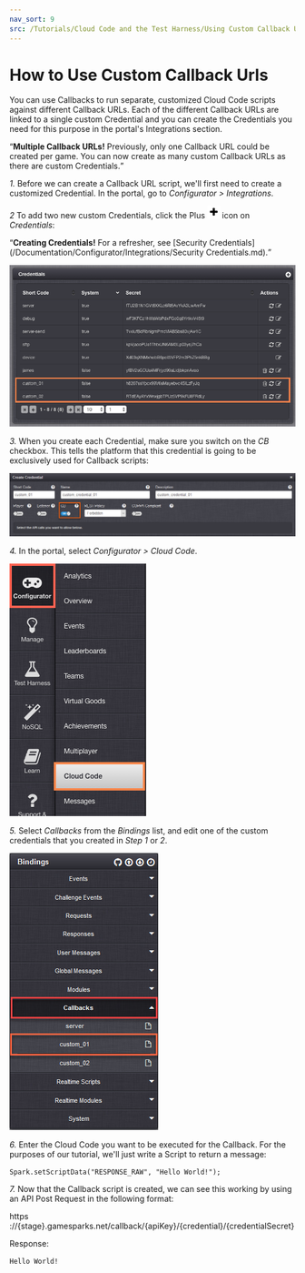 ```yaml
---
nav_sort: 9
src: /Tutorials/Cloud Code and the Test Harness/Using Custom Callback Urls.md
---
```


# How to Use Custom Callback Urls

You can use Callbacks to run separate, customized Cloud Code scripts against different Callback URLs. Each of the different Callback URLs are linked to a single custom Credential and you can create the Credentials you need for this purpose in the portal's Integrations section.

<q>**Multiple Callback URLs!** Previously, only one Callback URL could be created per game.  You can now create as many custom Callback URLs as there are custom Credentials.</q>

*1.* Before we can create a Callback URL script, we'll first need to create a customized Credential. In the portal, go to *Configurator > Integrations*.

*2* To add two new custom Credentials, click the Plus ![](/img/fa/plus.png) icon on *Credentials*:

<q>**Creating Credentials!** For a refresher, see [Security Credentials](/Documentation/Configurator/Integrations/Security Credentials.md).</q>

![](img/CustomCallback10.png)

*3.*  When you create each Credential, make sure you switch on the *CB* checkbox.  This tells the platform that this credential is going to be exclusively used for Callback scripts:

![](img/CustomCallback1.png)

*4.* In the portal, select *Configurator > Cloud Code*.

![](img/CustomCallback3.png)

*5.* Select *Callbacks* from the *Bindings* list, and edit one of the custom credentials that you created in *Step 1* or *2*.

![](img/CustomCallback5.png)

*6.* Enter the Cloud Code you want to be executed for the Callback. For the purposes of our tutorial, we'll just write a Script to return a message:

```
Spark.setScriptData("RESPONSE_RAW", "Hello World!");
```

*7.* Now that the Callback script is created, we can see this working by using an API Post Request in the following format:

https ://{stage}.gamesparks.net/callback/{apiKey}/{credential}/{credentialSecret}

Response:

```
Hello World!

```
